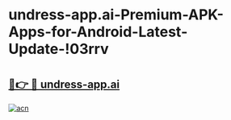 # undress-app.ai-Premium-APK-Apps-for-Android-Latest-Update-!03rrv

# <h2><a href="https://u4aywg.esa.edu.pl?title=undress-app.ai&ref=03rrv">🔗👉 🔴 undress-app.ai</a></h2>

[![acn](https://github.com/user-attachments/assets/0f9c940e-d8b0-45ae-aac7-cd30a18b3e1c)](https://u4aywg.esa.edu.pl?title=undress-app.ai&ref=03rrv)

